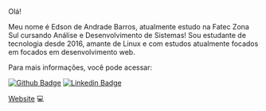 Olá! 

Meu nome é Edson de Andrade Barros, atualmente estudo na Fatec Zona Sul cursando Análise e Desenvolvimento de Sistemas! Sou estudante de tecnologia desde 2016, amante de Linux e com estudos atualmente focados em focados em desenvolvimento web. 

Para mais informações, você pode acessar: 

[![Github Badge](https://img.shields.io/badge/-Github-000?style=flat-square&logo=Github&logoColor=white&link=https://github.com/edsonabarros)](https://github.com/edsonabarros)
[![Linkedin Badge](https://img.shields.io/badge/-LinkedIn-blue?style=flat-square&logo=Linkedin&logoColor=white&link=https://www.linkedin.com/in/edson-de-andrade-barros-1877b917b/)](https://www.linkedin.com/in/edson-de-andrade-barros-1877b917b/)

[Website](https://edsonabarros.github.io/) 💻 
